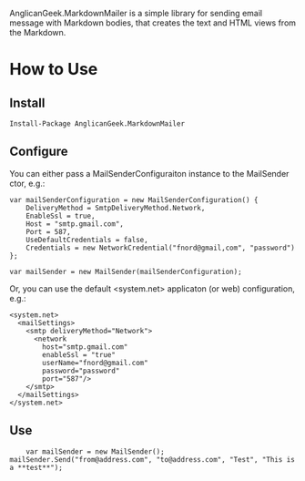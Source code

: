 AnglicanGeek.MarkdownMailer is a simple library for sending email message with Markdown bodies, that creates the text and HTML views from the Markdown.

# How to Use

## Install

    Install-Package AnglicanGeek.MarkdownMailer

## Configure

You can either pass a MailSenderConfiguraiton instance to the MailSender ctor, e.g.:

    var mailSenderConfiguration = new MailSenderConfiguration() {
        DeliveryMethod = SmtpDeliveryMethod.Network,
        EnableSsl = true,
        Host = "smtp.gmail.com",
        Port = 587,
        UseDefaultCredentials = false,
        Credentials = new NetworkCredential("fnord@gmail,com", "password")
    };

    var mailSender = new MailSender(mailSenderConfiguration);

Or, you can use the default <system.net> applicaton (or web) configuration, e.g.:

    <system.net>
      <mailSettings>
        <smtp deliveryMethod="Network">
          <network 
		    host="smtp.gmail.com" 
			enableSsl = "true" 
            userName="fnord@gmail.com" 
            password="password" 
			port="587"/>
        </smtp>
      </mailSettings>
    </system.net>

## Use

		var mailSender = new MailSender();
    mailSender.Send("from@address.com", "to@address.com", "Test", "This is a **test**");